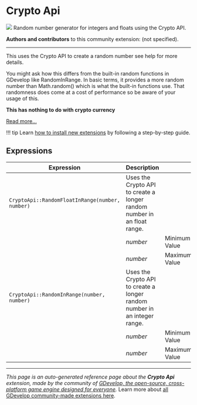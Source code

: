 # Crypto Api

<img src="https://asset-resources.gdevelop.io/public-resources/Icons/fac7ecb74ef7da92ab59c3e431fb9587c105c2889a41cfac489135c0eb4643d1_shield-key.svg" class="extension-icon"></img>
Random number generator for integers and floats using the Crypto API.

**Authors and contributors** to this community extension: (not specified).

---

This uses the Crypto API to create a random number see help for more details. 

You might ask how this differs from the built-in random functions in GDevelop like RandomInRange. In basic terms, it provides a more random number than Math.random() which is what the built-in functions use.
That randomness does come at a cost of performance so be aware of your usage of this. 


**This has nothing to do with crypto currency**

[Read more...](https://developer.mozilla.org/en-US/docs/Web/API/Crypto/getRandomValues)

!!! tip
    Learn [how to install new extensions](/gdevelop5/extensions/search) by following a step-by-step guide.

## Expressions

| Expression | Description |  |
|-----|-----|-----|
| `CryptoApi::RandomFloatInRange(number, number)` | Uses the Crypto API to create a longer random number in an float range. ||
| | _number_ | Minimum Value  |
| | _number_ | Maximum Value  |
| `CryptoApi::RandomInRange(number, number)` | Uses the Crypto API to create a longer random number in an integer range. ||
| | _number_ | Minimum Value  |
| | _number_ | Maximum Value  |

---

*This page is an auto-generated reference page about the **Crypto Api** extension, made by the community of [GDevelop, the open-source, cross-platform game engine designed for everyone](https://gdevelop.io/).* Learn more about [all GDevelop community-made extensions here](/gdevelop5/extensions).